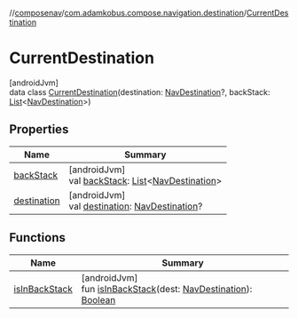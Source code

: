 //[composenav](../../../index.md)/[com.adamkobus.compose.navigation.destination](../index.md)/[CurrentDestination](index.md)

# CurrentDestination

[androidJvm]\
data class [CurrentDestination](index.md)(destination: [NavDestination](../-nav-destination/index.md)?, backStack: [List](https://kotlinlang.org/api/latest/jvm/stdlib/kotlin.collections/-list/index.html)&lt;[NavDestination](../-nav-destination/index.md)&gt;)

## Properties

| Name | Summary |
|---|---|
| [backStack](back-stack.md) | [androidJvm]<br>val [backStack](back-stack.md): [List](https://kotlinlang.org/api/latest/jvm/stdlib/kotlin.collections/-list/index.html)&lt;[NavDestination](../-nav-destination/index.md)&gt; |
| [destination](destination.md) | [androidJvm]<br>val [destination](destination.md): [NavDestination](../-nav-destination/index.md)? |

## Functions

| Name | Summary |
|---|---|
| [isInBackStack](is-in-back-stack.md) | [androidJvm]<br>fun [isInBackStack](is-in-back-stack.md)(dest: [NavDestination](../-nav-destination/index.md)): [Boolean](https://kotlinlang.org/api/latest/jvm/stdlib/kotlin/-boolean/index.html) |
